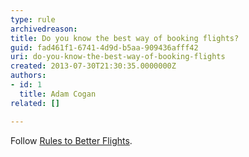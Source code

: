 ```yaml
---
type: rule
archivedreason: 
title: Do you know the best way of booking flights?
guid: fad461f1-6741-4d9d-b5aa-909436afff42
uri: do-you-know-the-best-way-of-booking-flights
created: 2013-07-30T21:30:35.0000000Z
authors:
- id: 1
  title: Adam Cogan
related: []

---
```



<p>Follow <a href="http&#58;//www.ssw.com.au/ssw/standards/Rules/RulesToBookingBetterFlights.aspx">Rules to Better Flights</a>.​</p>
<br><excerpt class='endintro'></excerpt><br>



